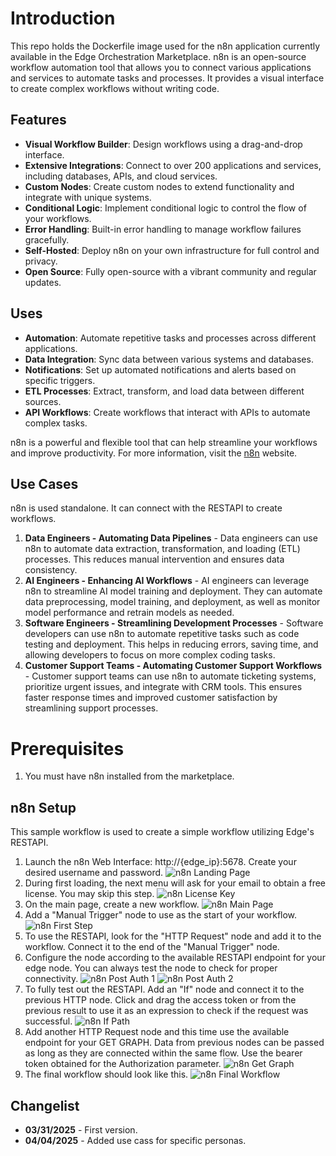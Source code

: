 # Introduction
This repo holds the Dockerfile image used for the n8n application currently available in the Edge Orchestration Marketplace. n8n is an open-source workflow automation tool that allows you to connect various applications and services to automate tasks and processes. It provides a visual interface to create complex workflows without writing code.

## Features
- **Visual Workflow Builder**: Design workflows using a drag-and-drop interface.
- **Extensive Integrations**: Connect to over 200 applications and services, including databases, APIs, and cloud services.
- **Custom Nodes**: Create custom nodes to extend functionality and integrate with unique systems.
- **Conditional Logic**: Implement conditional logic to control the flow of your workflows.
- **Error Handling**: Built-in error handling to manage workflow failures gracefully.
- **Self-Hosted**: Deploy n8n on your own infrastructure for full control and privacy.
- **Open Source**: Fully open-source with a vibrant community and regular updates.

## Uses
- **Automation**: Automate repetitive tasks and processes across different applications.
- **Data Integration**: Sync data between various systems and databases.
- **Notifications**: Set up automated notifications and alerts based on specific triggers.
- **ETL Processes**: Extract, transform, and load data between different sources.
- **API Workflows**: Create workflows that interact with APIs to automate complex tasks.

n8n is a powerful and flexible tool that can help streamline your workflows and improve productivity.
For more information, visit the [n8n](https://docs.n8n.io/) website.

## Use Cases
n8n is used standalone. It can connect with the RESTAPI to create workflows.
1. **Data Engineers - Automating Data Pipelines** - Data engineers can use n8n to automate data extraction, transformation, and loading (ETL) processes. This reduces
manual intervention and ensures data consistency.
2. **AI Engineers - Enhancing AI Workflows** - AI engineers can leverage n8n to streamline AI model training and deployment. They can automate data
preprocessing, model training, and deployment, as well as monitor model performance and retrain models as needed.
3. **Software Engineers - Streamlining Development Processes​** - Software developers can use n8n to automate repetitive tasks such as code testing and deployment. This helps in
reducing errors, saving time, and allowing developers to focus on more complex coding tasks.
4. **Customer Support Teams - Automating Customer Support Workflows** - Customer support teams can use n8n to automate ticketing systems, prioritize urgent issues, and integrate with CRM
tools. This ensures faster response times and improved customer satisfaction by streamlining support processes.

# Prerequisites
1. You must have n8n installed from the marketplace.

## n8n Setup
This sample workflow is used to create a simple workflow utilizing Edge's RESTAPI.
1.	Launch the n8n Web Interface: http://{edge_ip}:5678. Create your desired username and password. 
![n8n Landing Page](https://github.com/EmersonDeltaV/n8n/blob/main/assets/landing_page.png?raw=true)
2. During first loading, the next menu will ask for your email to obtain a free license. You may skip this step.
![n8n License Key](https://github.com/EmersonDeltaV/n8n/blob/main/assets/license_key.png?raw=true)
3. On the main page, create a new workflow.
![n8n Main Page](https://github.com/EmersonDeltaV/n8n/blob/main/assets/main_page.png?raw=true)
4. Add a "Manual Trigger" node to use as the start of your workflow.
![n8n First Step](https://github.com/EmersonDeltaV/n8n/blob/main/assets/first_step.png?raw=true)
5. To use the RESTAPI, look for the "HTTP Request" node and add it to the workflow. Connect it to the end of the "Manual Trigger" node.
6. Configure the node according to the available RESTAPI endpoint for your edge node. You can always test the node to check for proper connectivity.
![n8n Post Auth 1](https://github.com/EmersonDeltaV/n8n/blob/main/assets/post_get_auth_1.png?raw=true)
![n8n Post Auth 2](https://github.com/EmersonDeltaV/n8n/blob/main/assets/post_get_auth_2.png?raw=true)
7. To fully test out the RESTAPI. Add an "If" node and connect it to the previous HTTP node. Click and drag the access token or from the previous result to use it as an expression to check if the request was successful.
![n8n If Path](https://github.com/EmersonDeltaV/n8n/blob/main/assets/if_path.png?raw=true)
8. Add another HTTP Request node and this time use the available endpoint for your GET GRAPH. Data from previous nodes can be passed as long as they are connected within the same flow. Use the bearer token obtained for the Authorization parameter.
![n8n Get Graph](https://github.com/EmersonDeltaV/n8n/blob/main/assets/get_graph.png?raw=true)
9. The final workflow should look like this.
![n8n Final Workflow](https://github.com/EmersonDeltaV/n8n/blob/main/assets/final_test_workflow.png?raw=true)
## Changelist
- **03/31/2025** - First version.
- **04/04/2025** - Added use cass for specific personas.
